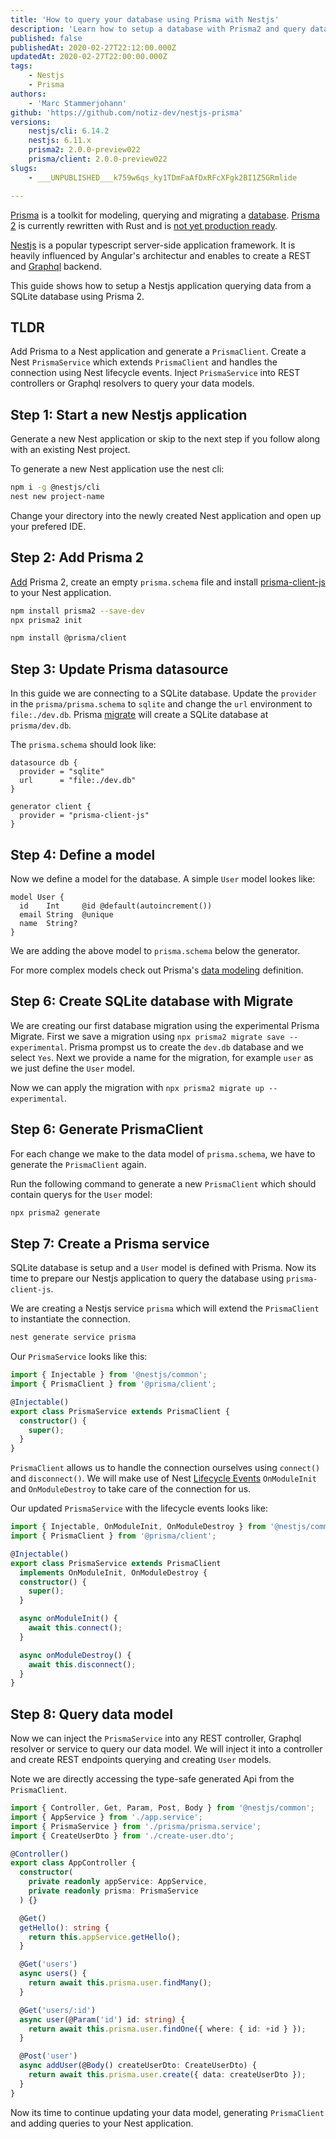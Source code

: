 ```yaml
---
title: 'How to query your database using Prisma with Nestjs'
description: 'Learn how to setup a database with Prisma2 and query data using Nestjs'
published: false
publishedAt: 2020-02-27T22:12:00.000Z
updatedAt: 2020-02-27T22:00:00.000Z
tags:
    - Nestjs
    - Prisma
authors:
    - 'Marc Stammerjohann'
github: 'https://github.com/notiz-dev/nestjs-prisma'
versions:
    nestjs/cli: 6.14.2
    nestjs: 6.11.x
    prisma2: 2.0.0-preview022
    prisma/client: 2.0.0-preview022
slugs:
    - ___UNPUBLISHED___k759w6qs_ky1TDmFaAfDxRFcXFgk2BI1Z5GRmlide

---
```

[Prisma](https://prisma.io) is a toolkit for modeling, querying and migrating a [database](https://github.com/prisma/prisma2/blob/master/docs/supported-databases.md). [Prisma 2](https://github.com/prisma/prisma2) is currently rewritten with Rust and is [not yet production ready](https://www.notion.so/Is-Prisma-2-Ready-8b3fba3eaf5b4bf3ab7102fd94f56148).

[Nestjs](https://nestjs.com) is a popular typescript server-side application framework. It is heavily influenced by Angular's architectur and enables to create a REST and [Graphql](https://graphql.org) backend.

This guide shows how to setup a Nestjs application querying data from a SQLite database using Prisma 2.

## TLDR

Add Prisma to a Nest application and generate a `PrismaClient`. Create a Nest `PrismaService` which extends `PrismaClient` and handles the connection using Nest lifecycle events. Inject `PrismaService` into REST controllers or Graphql resolvers to query your data models.

## Step 1: Start a new Nestjs application

Generate a new Nest application or skip to the next step if you follow along with an existing Nest project.

To generate a new Nest application use the nest cli:

```bash
npm i -g @nestjs/cli
nest new project-name
```

Change your directory into the newly created Nest application and open up your prefered IDE.

## Step 2: Add Prisma 2

[Add](https://github.com/prisma/prisma2/blob/master/docs/getting-started/quickstart-existing-project.md) Prisma 2, create an empty `prisma.schema` file and install [prisma-client-js](https://github.com/prisma/prisma2/blob/master/docs/prisma-client-js/api.md) to your Nest application.

```bash
npm install prisma2 --save-dev
npx prisma2 init

npm install @prisma/client
```

## Step 3: Update Prisma datasource

In this guide we are connecting to a SQLite database. Update the `provider` in the `prisma/prisma.schema` to `sqlite` and change the `url` environment to `file:./dev.db`. Prisma [migrate](https://github.com/prisma/prisma2/tree/master/docs/prisma-migrate) will create a SQLite database at `prisma/dev.db`.

The `prisma.schema` should look like:

```prisma
datasource db {
  provider = "sqlite"
  url      = "file:./dev.db"
}

generator client {
  provider = "prisma-client-js"
}
```

## Step 4: Define a model

Now we define a model for the database. A simple `User` model lookes like:

```prisma
model User {
  id    Int     @id @default(autoincrement())
  email String  @unique
  name  String?
}
```

We are adding the above model to `prisma.schema` below the generator.

For more complex models check out Prisma's [data modeling](https://github.com/prisma/prisma2/blob/master/docs/data-modeling.md) definition.

## Step 6: Create SQLite database with Migrate

We are creating our first database migration using the experimental Prisma Migrate.
First we save a migration using `npx prisma2 migrate save --experimental`. Prisma prompst us to create the `dev.db` database and we select `Yes`. Next we provide a name for the migration, for example `user` as we just define the `User` model.

Now we can apply the migration with `npx prisma2 migrate up --experimental`.

## Step 6: Generate PrismaClient

For each change we make to the data model of `prisma.schema`, we have to generate the `PrismaClient` again.

Run the following command to generate a new `PrismaClient` which should contain querys for the `User` model:

```bash
npx prisma2 generate
```

## Step 7: Create a Prisma service

SQLite database is setup and a `User` model is defined with Prisma. Now its time to prepare our Nestjs application to query the database using `prisma-client-js`.

We are creating a Nestjs service `prisma` which will extend the `PrismaClient` to instantiate the connection.

```bash
nest generate service prisma
```

Our `PrismaService` looks like this:

```typescript
import { Injectable } from '@nestjs/common';
import { PrismaClient } from '@prisma/client';

@Injectable()
export class PrismaService extends PrismaClient {
  constructor() {
    super();
  }
}
```

`PrismaClient` allows us to handle the connection ourselves using `connect()` and `disconnect()`. We will make use of Nest [Lifecycle Events](https://docs.nestjs.com/fundamentals/lifecycle-events) `OnModuleInit` and `OnModuleDestroy` to take care of the connection for us.

Our updated `PrismaService` with the lifecycle events looks like:

```typescript
import { Injectable, OnModuleInit, OnModuleDestroy } from '@nestjs/common';
import { PrismaClient } from '@prisma/client';

@Injectable()
export class PrismaService extends PrismaClient
  implements OnModuleInit, OnModuleDestroy {
  constructor() {
    super();
  }

  async onModuleInit() {
    await this.connect();
  }

  async onModuleDestroy() {
    await this.disconnect();
  }
}
```

## Step 8: Query data model

Now we can inject the `PrismaService` into any REST controller, Graphql resolver or service to query our data model. We will inject it into a controller and create REST endpoints querying and creating `User` models.

Note we are directly accessing the type-safe generated Api from the `PrismaClient`.

```typescript
import { Controller, Get, Param, Post, Body } from '@nestjs/common';
import { AppService } from './app.service';
import { PrismaService } from './prisma/prisma.service';
import { CreateUserDto } from './create-user.dto';

@Controller()
export class AppController {
  constructor(
    private readonly appService: AppService,
    private readonly prisma: PrismaService
  ) {}

  @Get()
  getHello(): string {
    return this.appService.getHello();
  }

  @Get('users')
  async users() {
    return await this.prisma.user.findMany();
  }

  @Get('users/:id')
  async user(@Param('id') id: string) {
    return await this.prisma.user.findOne({ where: { id: +id } });
  }

  @Post('user')
  async addUser(@Body() createUserDto: CreateUserDto) {
    return await this.prisma.user.create({ data: createUserDto });
  }
}
```

Now its time to continue updating your data model, generating `PrismaClient` and adding queries to your Nest application.
